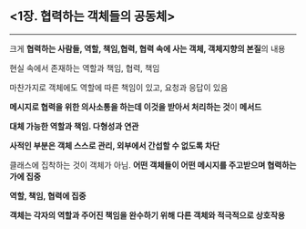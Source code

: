 ## <1장. 협력하는 객체들의 공동체>

---

크게 **협력하는 사람들, 역할, 책임,협력, 협력 속에 사는 객체, 객체지향의 본질**의 내용

현실 속에서 존재하는 역할과 책임, 협력, 책임

마찬가지로 객체에도 역할에 따른 책임이 있고, 요청과 응답이 있음

**메시지로 협력을 위한 의사소통을 하는데 이것을 받아서 처리하는 것**이 **메서드**
  


**대체 가능한 역할과 책임. 다형성과 연관**
  


**사적인 부분은 객체 스스로 관리, 외부에서 간섭할 수 없도록 차단**
  
  

클래스에 집착하는 것이 객체가 아님. **어떤 객체들이 어떤 메시지를 주고받으며 협력하는 가에 집중**

**역할, 책임, 협력에 집중**

**객체는 각자의 역할과 주어진 책임을 완수하기 위해 다른 객체와 적극적으로 상호작용**